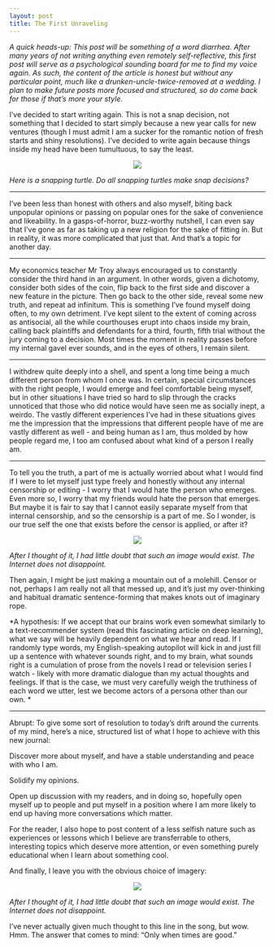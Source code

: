 ```yaml
---
layout: post
title: The First Unraveling
---
```


*A quick heads-up: This post will be something of a word diarrhea. After many years of not writing anything even remotely self-reflective, this first post will serve as a psychological sounding board for me to find my voice again. As such, the content of the article is honest but without any particular point, much like a drunken-uncle-twice-removed at a wedding. I plan to make future posts more focused and structured, so do come back for those if that’s more your style.*

I’ve decided to start writing again. This is not a snap decision, not something that I decided to start simply because a new year calls for new ventures (though I must admit I am a sucker for the romantic notion of fresh starts and shiny resolutions). I’ve decided to write again because things inside my head have been tumultuous, to say the least. 

<p align="center" style="text-align: center;">
<img src='http://cdn.sci-news.com/images/2014/04/image_1881f-Alligator-snapping-turtle.jpg'/>

*Here is a snapping turtle. Do all snapping turtles make snap decisions?*
</p>
  
---
  
I’ve been less than honest with others and also myself, biting back unpopular opinions or passing on popular ones for the sake of convenience and likeability. In a gasps-of-horror, buzz-worthy nutshell, I can even say that I’ve gone as far as taking up a new religion for the sake of fitting in. But in reality, it was more complicated that just that. And that’s a topic for another day.
  
---

My economics teacher Mr Troy always encouraged us to constantly consider the third hand in an argument. In other words, given a dichotomy, consider both sides of the coin, flip back to the first side and discover a new feature in the picture. Then go back to the other side, reveal some new truth, and repeat ad infinitum. This is something I’ve found myself doing often, to my own detriment. I’ve kept silent to the extent of coming across as antisocial, all the while courthouses erupt into chaos inside my brain, calling back plaintiffs and defendants for a third, fourth, fifth trial without the jury coming to a decision. Most times the moment in reality passes before my internal gavel ever sounds, and in the eyes of others, I remain silent. 

---

I withdrew quite deeply into a shell, and spent a long time being a much different person from whom I once was. In certain, special circumstances with the right people, I would emerge and feel comfortable being myself, but in other situations I have tried so hard to slip through the cracks unnoticed that those who did notice would have seen me as socially inept, a weirdo. The vastly different experiences I’ve had in these situations gives me the impression that the impressions that different people have of me are vastly different as well - and being human as I am, thus molded by how people regard me, I too am confused about what kind of a person I really am. 

---

To tell you the truth, a part of me is actually worried about what I would find if I were to let myself just type freely and honestly without any internal censorship or editing - I worry that I would hate the person who emerges. Even more so, I worry that my friends would hate the person that emerges. But maybe it is fair to say that I cannot easily separate myself from that internal censorship, and so the censorship is a part of me. So I wonder, is our true self the one that exists before the censor is applied, or after it?

<p align="center" style="text-align: center;">
<img src='https://hopeseguin2010.files.wordpress.com/2010/10/censor-ship_sails1.jpg/'>

*After I thought of it, I had little doubt that such an image would exist. The Internet does not disappoint.*
</p>

Then again, I might be just making a mountain out of a molehill. Censor or not, perhaps I am really not all that messed up, and it’s just my over-thinking and habitual dramatic sentence-forming that makes knots out of imaginary rope. 

*A hypothesis: If we accept that our brains work even somewhat similarly to a text-recommender system (read this fascinating article on deep learning), what we say will be heavily dependent on what we hear and read. If I randomly type words, my English-speaking autopilot will kick in and just fill up a sentence with whatever sounds right, and to my brain, what sounds right is a cumulation of prose from the novels I read or television series I watch - likely with more dramatic dialogue than my actual thoughts and feelings. If that is the case, we must very carefully weigh the truthiness of each word we utter, lest we become actors of a persona other than our own. *

---

Abrupt: To give some sort of resolution to today’s drift around the currents of my mind, here’s a nice, structured list of what I hope to achieve with this new journal:

Discover more about myself, and have a stable understanding and peace with who I am.

Solidify my opinions. 

Open up discussion with my readers, and in doing so, hopefully open myself up to people and put myself in a position where I am more likely to end up having more conversations which matter. 

For the reader, I also hope to post content of a less selfish nature such as experiences or lessons which I believe are transferrable to others, interesting topics which deserve more attention, or even something purely educational when I learn about something cool. 

And finally, I leave you with the obvious choice of imagery:

<p align="center" style="text-align: center;">
<img src='https://media.giphy.com/media/S31kT3zpR4LNm/giphy.gif'>

*After I thought of it, I had little doubt that such an image would exist. The Internet does not disappoint.*
</p>

I’ve never actually given much thought to this line in the song, but wow. Hmm. The answer that comes to mind: “Only when times are good.”
